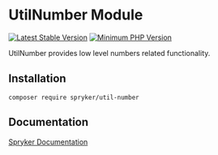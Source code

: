 # UtilNumber Module
[![Latest Stable Version](https://poser.pugx.org/spryker/util-number/v/stable.svg)](https://packagist.org/packages/spryker/util-number)
[![Minimum PHP Version](https://img.shields.io/badge/php-%3E%3D%208.0-8892BF.svg)](https://php.net/)

UtilNumber provides low level numbers related functionality.

## Installation

```
composer require spryker/util-number
```

## Documentation

[Spryker Documentation](https://docs.spryker.com)
